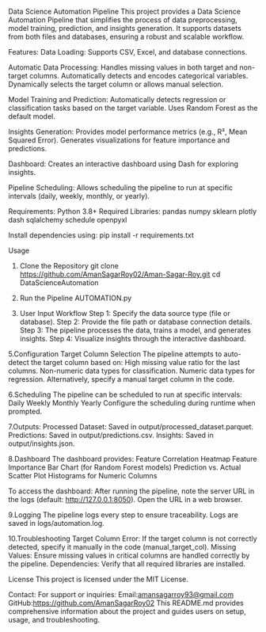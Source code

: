 Data Science Automation Pipeline
This project provides a Data Science Automation Pipeline that simplifies the process of data preprocessing, model training, prediction, and insights generation. It supports datasets from both files and databases, ensuring a robust and scalable workflow.

Features:
Data Loading: Supports CSV, Excel, and database connections.

Automatic Data Processing:
Handles missing values in both target and non-target columns.
Automatically detects and encodes categorical variables.
Dynamically selects the target column or allows manual selection.

Model Training and Prediction:
Automatically detects regression or classification tasks based on the target variable.
Uses Random Forest as the default model.

Insights Generation:
Provides model performance metrics (e.g., R², Mean Squared Error).
Generates visualizations for feature importance and predictions.

Dashboard:
Creates an interactive dashboard using Dash for exploring insights.

Pipeline Scheduling:
Allows scheduling the pipeline to run at specific intervals (daily, weekly, monthly, or yearly).

Requirements:
Python 3.8+
Required Libraries:
pandas
numpy
sklearn
plotly
dash
sqlalchemy
schedule
openpyxl

Install dependencies using:
pip install -r requirements.txt

Usage
1. Clone the Repository
git clone https://github.com/AmanSagarRoy02/Aman-Sagar-Roy.git
cd DataScienceAutomation

3. Run the Pipeline
AUTOMATION.py

4. User Input Workflow
Step 1: Specify the data source type (file or database).
Step 2: Provide the file path or database connection details.
Step 3: The pipeline processes the data, trains a model, and generates insights.
Step 4: Visualize insights through the interactive dashboard.

5.Configuration
Target Column Selection
The pipeline attempts to auto-detect the target column based on:
High missing value ratio for the last columns.
Non-numeric data types for classification.
Numeric data types for regression.
Alternatively, specify a manual target column in the code.

6.Scheduling
The pipeline can be scheduled to run at specific intervals:
Daily
Weekly
Monthly
Yearly
Configure the scheduling during runtime when prompted.

7.Outputs:
Processed Dataset: Saved in output/processed_dataset.parquet.
Predictions: Saved in output/predictions.csv.
Insights: Saved in output/insights.json.

8.Dashboard
The dashboard provides:
Feature Correlation Heatmap
Feature Importance Bar Chart (for Random Forest models)
Prediction vs. Actual Scatter Plot
Histograms for Numeric Columns

To access the dashboard:
After running the pipeline, note the server URL in the logs (default: http://127.0.0.1:8050).
Open the URL in a web browser.

9.Logging
The pipeline logs every step to ensure traceability.
Logs are saved in logs/automation.log.

10.Troubleshooting
Target Column Error: If the target column is not correctly detected, specify it manually in the code (manual_target_col).
Missing Values: Ensure missing values in critical columns are handled correctly by the pipeline.
Dependencies: Verify that all required libraries are installed.

License
This project is licensed under the MIT License.

Contact:
For support or inquiries:
Email:amansagarroy93@gmail.com
GitHub:https://github.com/AmanSagarRoy02
This README.md provides comprehensive information about the project and guides users on setup, usage, and troubleshooting.
